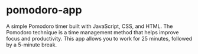 # pomodoro-app
A simple Pomodoro timer built with JavaScript, CSS, and HTML. The Pomodoro technique is a time management method that helps improve focus and productivity. This app allows you to work for 25 minutes, followed by a 5-minute break.
